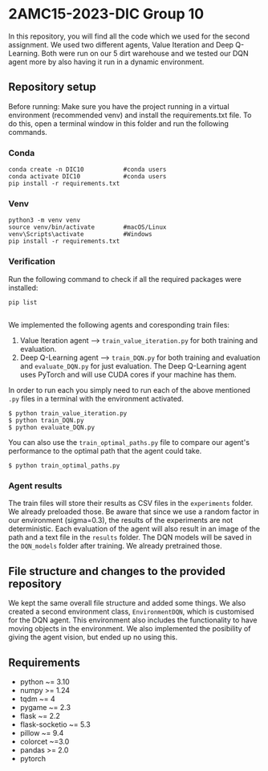 # 2AMC15-2023-DIC Group 10
In this repository, you will find all the code which we used for the second assignment. We used two different agents,
Value Iteration and Deep Q-Learning. Both were run on our 5 dirt warehouse and we tested our DQN agent more by also 
having it run in a dynamic environment. 

## Repository setup

Before running:
Make sure you have the project running in a virtual environment (recommended venv) and install the requirements.txt file.
To do this, open a terminal window in this folder and run the following commands. 

### Conda
```commandline
conda create -n DIC10           #conda users
conda activate DIC10            #conda users
pip install -r requirements.txt
```

### Venv
```commandline
python3 -m venv venv
source venv/bin/activate        #macOS/Linux
venv\Scripts\activate           #Windows
pip install -r requirements.txt
```

### Verification
Run the following command to check if all the required packages were installed:
```commandline
pip list
```

## 
We implemented the following agents and coresponding train files:
1. Value Iteration agent --> `train_value_iteration.py` for both training and evaluation.
2. Deep Q-Learning agent --> `train_DQN.py` for both training and evaluation and `evaluate_DQN.py` for just evaluation. 
The Deep Q-Learning agent uses PyTorch and will use CUDA cores if your machine has them.

In order to run each you simply need to run each of the above mentioned `.py` files in a terminal with the environment activated.
```commandline
$ python train_value_iteration.py
$ python train_DQN.py
$ python evaluate_DQN.py
```
You can also use the `train_optimal_paths.py` file to compare our agent's performance to the optimal path that the agent could take.
```commandline
$ python train_optimal_paths.py
```

### Agent results
The train files will store their results as CSV files in the `experiments` folder. We already preloaded those. Be aware
that since we use a random factor in our environment (sigma=0.3), the results of the experiments are not deterministic.
Each evaluation of the agent will also result in an image of the path and a text file in the `results` folder.
The DQN models will be saved in the `DQN_models` folder after training. We already pretrained those.

## File structure and changes to the provided repository
We kept the same overall file structure and added some things.
We also created a second environment class, `EnvironmentDQN`, which is customised for the DQN agent. This environment
also includes the functionality to have moving objects in the environment. We also implemented the posibility of giving
the agent vision, but ended up no using this.

## Requirements
- python ~= 3.10
- numpy >= 1.24
- tqdm ~= 4
- pygame ~= 2.3
- flask ~= 2.2
- flask-socketio ~= 5.3
- pillow ~= 9.4
- colorcet ~=3.0
- pandas >= 2.0
- pytorch